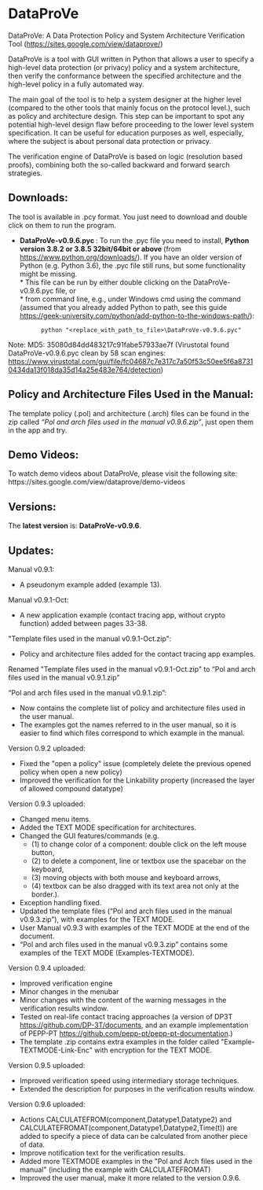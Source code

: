 # DataProVe
DataProVe: A Data Protection Policy and System Architecture Verification Tool (https://sites.google.com/view/dataprove/)

DataProVe is a tool with GUI written in Python that allows a user to specify a high-level data protection (or privacy) policy and a system architecture, then verify the conformance between the specified architecture and the high-level policy in a fully automated way. 

The main goal of the tool is to help a system designer at the higher level (compared to the other tools that mainly focus on the protocol level.), such as policy and architecture design. This step can be important to spot any potential high-level design flaw before proceeding to the lower level system specification. It can be useful for education purposes as well, especially, where the subject is about personal data protection or privacy.  

The verification engine of DataProVe is based on logic (resolution based proofs), combining both the so-called backward and forward search strategies. 

<h2> Downloads: </h2>
The tool is available in .pcy format. You just need to download and double click on them to run the program. 

- <b> DataProVe-v0.9.6.pyc  </b>: To run the .pyc file you need to install, <b> Python version 3.8.2 or 3.8.5 32bit/64bit or above </b> (from https://www.python.org/downloads/). If you have an older version of Python (e.g. Python 3.6), the .pyc file still runs, but some functionality might be missing.          
      * This file can be run by either double clicking on the DataProVe-v0.9.6.pyc file, or    
      * from command line, e.g., under Windows cmd using the command (assumed that you already added Python to path, see this guide https://geek-university.com/python/add-python-to-the-windows-path/): 

            python "<replace_with_path_to_file>\DataProVe-v0.9.6.pyc" 

Note: MD5: 35080d84dd483217c91fabe57933ae7f 
(Virustotal found DataProVe-v0.9.6.pyc clean by 58 scan engines: https://www.virustotal.com/gui/file/fc04687c7e317c7a50f53c50ee5f6a87310434da13f018da35d14a25e483e764/detection)


<h2> Policy and Architecture Files Used in the Manual: </h2>
The template policy (.pol) and architecture (.arch) files can be found in the zip called <i>“Pol and arch files used in the manual v0.9.6.zip”</i>, just open them in the app and try. 

<h2> Demo Videos: </h2>
To watch demo videos about DataProVe, please visit the following site: https://sites.google.com/view/dataprove/demo-videos

<h2> Versions: </h2>
The <b>latest version</b> is: <b>DataProVe-v0.9.6</b>.

<h2> Updates: </h2> 

Manual v0.9.1:
- A pseudonym example added (example 13).

Manual v0.9.1-Oct:
- A new application example (contact tracing app, without crypto function) added between pages 33-38. 

"Template files used in the manual v0.9.1-Oct.zip": 
- Policy and architecture files added for the contact tracing app examples. 

Renamed "Template files used in the manual v0.9.1-Oct.zip" to “Pol and arch files used in the manual v0.9.1.zip”

“Pol and arch files used in the manual v0.9.1.zip”: 
 - Now contains the complete list of policy and architecture files used in the user manual. 
 - The examples got the names referred to in the user manual, so it is easier to find which files correspond to which example in the manual.  

Version 0.9.2 uploaded: 
 - Fixed the "open a policy" issue (completely delete the previous opened policy when open a new policy) 
 - Improved the verification for the Linkability property (increased the layer of allowed compound datatype)
 
Version 0.9.3 uploaded: 
 - Changed menu items.
 - Added the TEXT MODE specification for architectures. 
 - Changed the GUI features/commands (e.g. 
     - (1) to change color of a component: double click on the left mouse button, 
     - (2) to delete a component, line or textbox use the spacebar on the keyboard, 
     - (3) moving objects with both mouse and keyboard arrows, 
     - (4) textbox can be also dragged with its text area not only at the border.).
 - Exception handling fixed.
 - Updated the template files (“Pol and arch files used in the manual v0.9.3.zip”), with examples for the TEXT MODE. 
 - User Manual v0.9.3 with examples of the TEXT MODE at the end of the document. 
 - “Pol and arch files used in the manual v0.9.3.zip” contains some examples of the TEXT MODE (Examples-TEXTMODE). 
 
 Version 0.9.4 uploaded:
 - Improved verification engine
 - Minor changes in the menubar
 - Minor changes with the content of the warning messages in the verification results window.
 - Tested on real-life contact tracing approaches (a version of DP3T https://github.com/DP-3T/documents, and an example implementation of PEPP-PT https://github.com/pepp-pt/pepp-pt-documentation.)
 - The template .zip contains extra examples in the folder called "Example-TEXTMODE-Link-Enc" with encryption for the TEXT MODE.
 
 Version 0.9.5 uploaded:
 - Improved verification speed using intermediary storage techniques. 
 - Extended the description for purposes in the verification results window. 

Version 0.9.6 uploaded:
 - Actions CALCULATEFROM(component,Datatype1,Datatype2) and CALCULATEFROMAT(component,Datatype1,Datatype2,Time(t)) are added to specify a piece of data can be calculated from another piece of data. 
 - Improve notification text for the verification results.  
 - Added more TEXTMODE examples in the "Pol and Arch files used in the manual" (including the example with CALCULATEFROMAT)
 - Improved the user manual, make it more related to the version 0.9.6.
